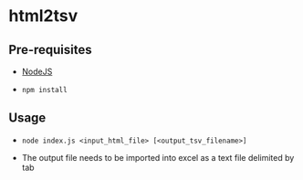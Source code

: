 # html2tsv

## Pre-requisites

- [NodeJS](https://nodejs.org/en/download/) 

- `npm install`

## Usage

- `node index.js <input_html_file> [<output_tsv_filename>]`

- The output file needs to be imported into excel as a text file delimited by tab
